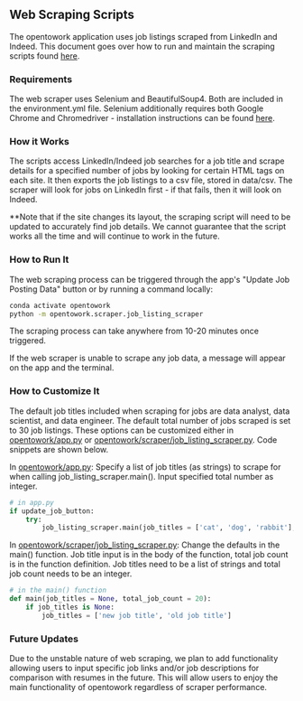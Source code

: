 ## Web Scraping Scripts
The opentowork application uses job listings scraped from LinkedIn and Indeed. This document goes over how to run and maintain the scraping scripts found [here](../opentowork/scraper/).

### Requirements
The web scraper uses Selenium and BeautifulSoup4. Both are included in the environment.yml file. Selenium additionally requires both Google Chrome and Chromedriver - installation instructions can be found [here](../README.md#data).

### How it Works
The scripts access LinkedIn/Indeed job searches for a job title and scrape details for a specified number of jobs by looking for certain HTML tags on each site. It then exports the job listings to a csv file, stored in data/csv.
The scraper will look for jobs on LinkedIn first - if that fails, then it will look on Indeed.

**Note that if the site changes its layout, the scraping script will need to be updated to accurately find job details. We cannot guarantee that the script works all the time and will continue to work in the future.

### How to Run It
The web scraping process can be triggered through the app's "Update Job Posting Data" button or by running a command locally:

```bash
conda activate opentowork
python -m opentowork.scraper.job_listing_scraper
```
The scraping process can take anywhere from 10-20 minutes once triggered.

If the web scraper is unable to scrape any job data, a message will appear on the app and the terminal.

### How to Customize It
The default job titles included when scraping for jobs are data analyst, data scientist, and data engineer. The default total number of jobs scraped is set to 30 job listings. These options can be customized either in [opentowork/app.py](../opentowork/app.py) or [opentowork/scraper/job_listing_scraper.py](../opentowork/scraper/job_listing_scraper.py). Code snippets are shown below.

In [opentowork/app.py](../opentowork/app.py):
Specify a list of job titles (as strings) to scrape for when calling job_listing_scraper.main(). Input specified total number as integer.
```python
# in app.py
if update_job_button:
    try:
        job_listing_scraper.main(job_titles = ['cat', 'dog', 'rabbit'], total_job_count = 20)
```
In [opentowork/scraper/job_listing_scraper.py](../opentowork/scraper/job_listing_scraper.py):
Change the defaults in the main() function. Job title input is in the body of the function, total job count is in the function definition. Job titles need to be a list of strings and total job count needs to be an integer.
```python
# in the main() function
def main(job_titles = None, total_job_count = 20):
    if job_titles is None:
        job_titles = ['new job title', 'old job title']
```
### Future Updates
Due to the unstable nature of web scraping, we plan to add functionality allowing users to input specific job links and/or job descriptions for comparison with resumes in the future. This will allow users to enjoy the main functionality of opentowork regardless of scraper performance.